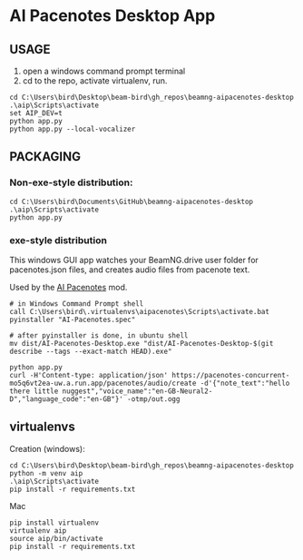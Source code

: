 AI Pacenotes Desktop App
===

USAGE
---

1. open a windows command prompt terminal
2. cd to the repo, activate virtualenv, run.
```
cd C:\Users\bird\Desktop\beam-bird\gh_repos\beamng-aipacenotes-desktop
.\aip\Scripts\activate
set AIP_DEV=t
python app.py
python app.py --local-vocalizer
```

PACKAGING
---

### Non-exe-style distribution:
```
cd C:\Users\bird\Documents\GitHub\beamng-aipacenotes-desktop
.\aip\Scripts\activate
python app.py
```

### exe-style distribution

This windows GUI app watches your BeamNG.drive user folder for pacenotes.json files, and creates audio files from pacenote text.

Used by the [AI Pacenotes](https://www.beamng.com/resources/a-i-rally-pacenotes.27352/) mod.

```
# in Windows Command Prompt shell
call C:\Users\bird\.virtualenvs\aipacenotes\Scripts\activate.bat
pyinstaller "AI-Pacenotes.spec"

# after pyinstaller is done, in ubuntu shell
mv dist/AI-Pacenotes-Desktop.exe "dist/AI-Pacenotes-Desktop-$(git describe --tags --exact-match HEAD).exe"
```

```
python app.py
curl -H'Content-type: application/json' https://pacenotes-concurrent-mo5q6vt2ea-uw.a.run.app/pacenotes/audio/create -d'{"note_text":"hello there little nuggest","voice_name":"en-GB-Neural2-D","language_code":"en-GB"}' -otmp/out.ogg
```

virtualenvs
---

Creation (windows):

```
cd C:\Users\bird\Desktop\beam-bird\gh_repos\beamng-aipacenotes-desktop
python -m venv aip
.\aip\Scripts\activate
pip install -r requirements.txt
```

Mac
```
pip install virtualenv
virtualenv aip
source aip/bin/activate
pip install -r requirements.txt
```
